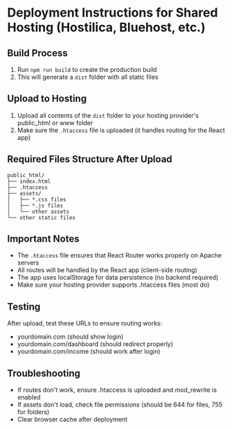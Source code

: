 # Deployment Instructions for Shared Hosting (Hostilica, Bluehost, etc.)

## Build Process
1. Run `npm run build` to create the production build
2. This will generate a `dist` folder with all static files

## Upload to Hosting
1. Upload all contents of the `dist` folder to your hosting provider's public_html or www folder
2. Make sure the `.htaccess` file is uploaded (it handles routing for the React app)

## Required Files Structure After Upload
```
public_html/
├── index.html
├── .htaccess
├── assets/
│   ├── *.css files
│   ├── *.js files
│   └── other assets
└── other static files
```

## Important Notes
- The `.htaccess` file ensures that React Router works properly on Apache servers
- All routes will be handled by the React app (client-side routing)
- The app uses localStorage for data persistence (no backend required)
- Make sure your hosting provider supports .htaccess files (most do)

## Testing
After upload, test these URLs to ensure routing works:
- yourdomain.com (should show login)
- yourdomain.com/dashboard (should redirect properly)
- yourdomain.com/income (should work after login)

## Troubleshooting
- If routes don't work, ensure .htaccess is uploaded and mod_rewrite is enabled
- If assets don't load, check file permissions (should be 644 for files, 755 for folders)
- Clear browser cache after deployment